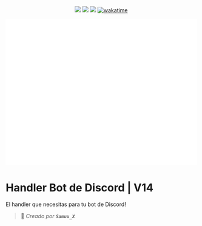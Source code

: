 <div align="center">
 <a href="https://discord.gg/MBPsvcphGf" target="_blank"><img src="https://img.shields.io/maintenance/yes/2023?style=for-the-badge&label=MANTENIDO" /></a>
 <a href="https://www.postgresql.org" target="_blank"><img src="https://img.shields.io/badge/MongoDB-%234ea94b.svg?style=for-the-badge&logo=mongodb&logoColor=white"/></a>
 <a href="https://www.nodejs.org" target="_blank"><img src="https://img.shields.io/badge/node.js-6DA55F?style=for-the-badge&logo=node.js&logoColor=white"/></a>
 <a href="https://wakatime.com/badge/user/c626ef58-ee81-4ae9-b381-aef804765fb6/project/1a9bb939-bff2-45a0-8ece-e4bcddfae5ba"><img src="https://wakatime.com/badge/user/c626ef58-ee81-4ae9-b381-aef804765fb6/project/1a9bb939-bff2-45a0-8ece-e4bcddfae5ba.svg" alt="wakatime"></a>
</div>

![Metrics](/github-metrics.svg)

# Handler Bot de Discord | V14 

El handler que necesitas para tu bot de Discord!
> 👤 *Creado por **`Samuu_X`***
